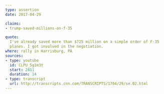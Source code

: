 ```yaml
---
type: assertion
date: 2017-04-29

claims:
- trump-saved-millions-on-f-35

quote:
  I've already saved more than $725 million on a simple order of F-35
  planes. I got involved in the negotiation.
where: rally in Harrisburg, PA
sources:
- type: youtube
  id: CLPU_5g1m3Y
  start: 2811
  duration: 14
- type: transcript
  url: http://transcripts.cnn.com/TRANSCRIPTS/1704/29/se.02.html
---
```

